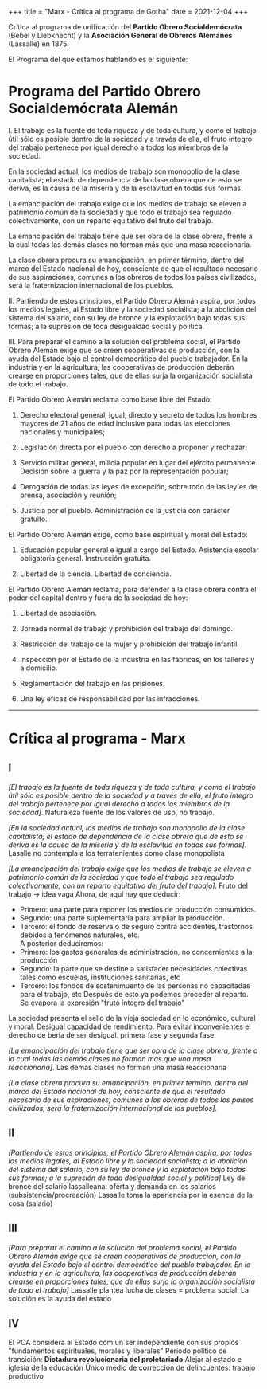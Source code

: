 +++
title = "Marx - Crítica al programa de Gotha"
date = 2021-12-04
+++

Crítica al programa de unificación del **Partido Obrero Socialdemócrata** (Bebel y Liebknecht) y la **Asociación General de Obreros Alemanes** (Lassalle) en 1875.

El Programa del que estamos hablando es el siguiente:

# Programa del Partido Obrero Socialdemócrata Alemán

I. El trabajo es la fuente de toda riqueza y de toda cultura, y como el trabajo útil sólo es posible dentro de la sociedad y a través de ella, el fruto íntegro del trabajo pertenece por igual derecho a todos los miembros de la sociedad.

En la sociedad actual, los medios de trabajo son monopolio de la clase capitalista; el estado de dependencia de la clase obrera que de esto se deriva, es la causa de la miseria y de la esclavitud en todas sus formas.

La emancipación del trabajo exige que los medios de trabajo se eleven a patrimonio común de la sociedad y que todo el trabajo sea regulado colectivamente, con un reparto equitativo del fruto del trabajo.

La emancipación del trabajo tiene que ser obra de la clase obrera, frente a la cual todas las demás clases no forman más que una masa reaccionaria.

La clase obrera procura su emancipación, en primer término, dentro del marco del Estado nacional de hoy, consciente de que el resultado necesario de sus aspiraciones, comunes a los obreros de todos los países civilizados, será la fraternización internacional de los pueblos.


II. Partiendo de estos principios, el Partido Obrero Alemán aspira, por todos los medios legales, al Estado libre y la sociedad socialista; a la abolición del sistema del salario, con su ley de bronce y la explotación bajo todas sus formas; a la supresión de toda desigualdad social y política.

 

III. Para preparar el camino a la solución del problema social, el Partido Obrero Alemán exige que se creen cooperativas de producción, con la ayuda del Estado bajo el control democrático del pueblo trabajador. En la industria y en la agricultura, las cooperativas de producción deberán crearse en proporciones tales, que de ellas surja la organización socialista de todo el trabajo.

El Partido Obrero Alemán reclama como base libre del Estado:

1. Derecho electoral general, igual, directo y secreto de todos los hombres mayores de 21 años de edad inclusive para todas las elecciones nacionales y municipales;

2. Legislación directa por el pueblo con derecho a proponer y rechazar;

3. Servicio militar general, milicia popular en lugar del ejército permanente. Decisión sobre la guerra y la paz por la representación popular;

4. Derogación de todas las leyes de excepción, sobre todo de las ley'es de prensa, asociación y reunión;

5. Justicia por el pueblo. Administración de la justicia con carácter gratuito.

El Partido Obrero Alemán exige, como base espiritual y moral del Estado:

1. Educación popular general e igual a cargo del Estado. Asistencia escolar obligatoria general. Instrucción gratuita.

2. Libertad de la ciencia. Libertad de conciencia.

El Partido Obrero Alemán reclama, para defender a la clase obrera contra el poder del capital dentro y fuera de la sociedad de hoy:

1. Libertad de asociación.

2. Jornada normal de trabajo y prohibición del trabajo del domingo.

3. Restricción del trabajo de la mujer y prohibición del trabajo infantil.

4. Inspección por el Estado de la industria en las fábricas, en los talleres y a domicilio.

5. Reglamentación del trabajo en las prisiones.

6. Una ley eficaz de responsabilidad por las infracciones.

***

# Crítica al programa - Marx

## I
*[El trabajo es la fuente de toda riqueza y de toda cultura, y como el trabajo útil sólo es posible dentro de la sociedad y a través de ella, el fruto íntegro del trabajo pertenece por igual derecho a todos los miembros de la sociedad]*.
Naturaleza fuente de los valores de uso, no trabajo.

*[En la sociedad actual, los medios de trabajo son monopolio de la clase capitalista; 
el estado de dependencia de la clase obrera que de esto se deriva es la causa de la miseria y de la esclavitud en todas sus formas]*. 
Lasalle no contempla a los terratenientes como clase monopolista

*[La emancipación del trabajo exige que los medios de trabajo se eleven a patrimonio común de la sociedad y que todo el trabajo sea regulado colectivamente, con un reparto equitativo del fruto del trabajo]*. 
Fruto del trabajo &rarr; idea vaga
Ahora, de aquí hay que deducir:  
- Primero: una parte para reponer los medios de producción consumidos.  
-  Segundo: una parte suplementaria para ampliar la producción.  
- Tercero: el fondo de reserva o de seguro contra accidentes, trastornos debidos a fenómenos naturales, etc.  
A posterior deduciremos:
- Primero: los gastos generales de administración, no concernientes a la producción
- Segundo: la parte que se destine a satisfacer necesidades colectivas tales como escuelas, instituciones sanitarias, etc
- Tercero: los fondos de sostenimuento de las personas no capacitadas para el trabajo, etc
Después de esto ya podemos proceder al reparto. Se evapora la expresión "fruto íntegro del trabajo"

La sociedad presenta el sello de la vieja sociedad en lo económico, cultural y moral.
Desigual capacidad de rendimiento.
Para evitar inconvenientes el derecho de bería de ser desigual.
primera fase y segunda fase.

*[La emancipación del trabajo tiene que ser obra de la clase obrera, frente a la cual todas las demás clases no forman más que una masa reaccionaria]*. 
Las demás clases no forman una masa reaccionaria

*[La clase obrera procura su emancipación, en primer termino, dentro del marco del Estado nacional de hoy, consciente de que el resultado necesario de sus aspiraciones, comunes a los obreros de todos los países civilizados, será la fraternización internacional de los pueblos]*. 

## II
*[Partiendo de estos principios, el Partido Obrero Alemán aspira, por todos los medios legales, al Estado libre y la sociedad socialista; a la abolición del sistema del salario, con su ley de bronce y la explotación bajo todas sus formas; a la supresión de toda desigualdad social y política]*
Ley de bronce del salario lassalleana: oferta y demanda en los salarios (subsistencia/procreación)
Lassalle toma la apariencia por la esencia de la cosa (salario)

## III
*[Para preparar el camino a la solución del problema social, el Partido Obrero Alemán exige que se creen cooperativas de producción, con la ayuda del Estado bajo el control democrático del pueblo trabajador. En la industria y en la agricultura, las cooperativas de producción deberán crearse en proporciones tales, que de ellas surja la organización socialista de todo el trabajo]*
Lassalle plantea lucha de clases = problema social. La solución es la ayuda del estado

## IV
El POA considera al Estado com un ser independiente con sus propios "fundamentos espirituales, morales y liberales"
Periodo político de transición: **Dictadura revolucionaria del proletariado**
Alejar al estado e iglesia de la educación
Único medio de corrección de delincuentes: trabajo productivo
